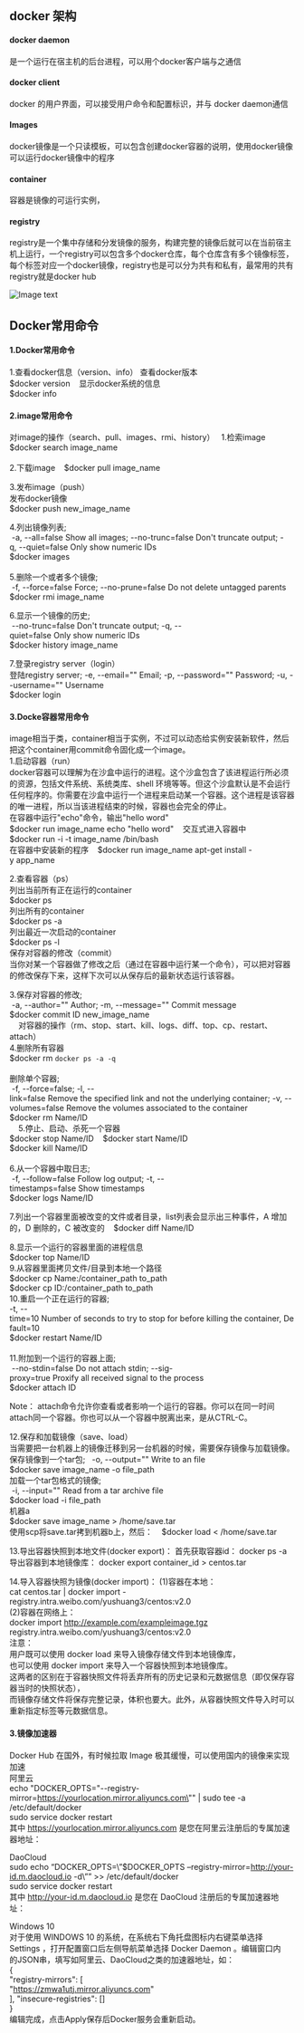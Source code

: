 ## docker 架构
#### docker daemon
是一个运行在宿主机的后台进程，可以用个docker客户端与之通信
#### docker client
docker 的用户界面，可以接受用户命令和配置标识，并与 docker daemon通信
#### Images
docker镜像是一个只读模板，可以包含创建docker容器的说明，使用docker镜像可以运行docker镜像中的程序
#### container
容器是镜像的可运行实例，
#### registry
registry是一个集中存储和分发镜像的服务，构建完整的镜像后就可以在当前宿主机上运行，一个registry可以包含多个docker仓库，每个仓库含有多个镜像标签，每个标签对应一个docker镜像，registry也是可以分为共有和私有，最常用的共有registry就是docker hub


![Image text](https://github.com/miozeng/Review/blob/master/docker/docker.png)

## Docker常用命令

#### 1.Docker常用命令
1.查看docker信息（version、info）
查看docker版本     
$docker version          
显示docker系统的信息          
$docker info      
 
#### 2.image常用命令
对image的操作（search、pull、images、rmi、history）   
1.检索image      
$docker search image_name     
    
2.下载image      
$docker pull image_name      
    
3.发布image（push）    
发布docker镜像      
$docker push new_image_name     
    
4.列出镜像列表;   
 -a, --all=false Show all images; --no-trunc=false Don't truncate output; -q, --quiet=false Only show numeric IDs     
$docker images      
    
5.删除一个或者多个镜像;   
 -f, --force=false Force; --no-prune=false Do not delete untagged parents      
$docker rmi image_name     

6.显示一个镜像的历史;   
 --no-trunc=false Don't truncate output; -q, --quiet=false Only show numeric IDs    
$docker history image_name     

7.登录registry server（login）   
登陆registry server; -e, --email="" Email; -p, --password="" Password; -u, --username="" Username     
$docker login     
    



#### 3.Docke容器常用命令
image相当于类，container相当于实例，不过可以动态给实例安装新软件，然后把这个container用commit命令固化成一个image。            
1.启动容器（run）          
docker容器可以理解为在沙盒中运行的进程。这个沙盒包含了该进程运行所必须的资源，包括文件系统、系统类库、shell 环境等等。但这个沙盒默认是不会运行任何程序的。你需要在沙盒中运行一个进程来启动某一个容器。这个进程是该容器的唯一进程，所以当该进程结束的时候，容器也会完全的停止。    
在容器中运行"echo"命令，输出"hello word"     
$docker run image_name echo "hello word"      
交互式进入容器中       
$docker run -i -t image_name /bin/bash         
在容器中安装新的程序          
$docker run image_name apt-get install -y app_name          
   
2.查看容器（ps）   
列出当前所有正在运行的container     
$docker ps      
列出所有的container     
$docker ps -a     
列出最近一次启动的container     
$docker ps -l      
保存对容器的修改（commit）     
当你对某一个容器做了修改之后（通过在容器中运行某一个命令），可以把对容器的修改保存下来，这样下次可以从保存后的最新状态运行该容器。    

3.保存对容器的修改;     
 -a, --author="" Author; -m, --message="" Commit message      
$docker commit ID new_image_name       
     
对容器的操作（rm、stop、start、kill、logs、diff、top、cp、restart、attach）     
4.删除所有容器     
$docker rm `docker ps -a -q`      
     
删除单个容器;    
 -f, --force=false; -l, --link=false Remove the specified link and not the underlying container; -v, -- volumes=false Remove the volumes associated to the container      
$docker rm Name/ID       
      
5.停止、启动、杀死一个容器      
$docker stop Name/ID                 
$docker start Name/ID               
$docker kill Name/ID          
    
6.从一个容器中取日志;   
 -f, --follow=false Follow log output; -t, --timestamps=false Show timestamps     
$docker logs Name/ID           
   
7.列出一个容器里面被改变的文件或者目录，list列表会显示出三种事件，A 增加的，D 删除的，C 被改变的     
$docker diff Name/ID     
     
8.显示一个运行的容器里面的进程信息     
$docker top Name/ID     
                  
9.从容器里面拷贝文件/目录到本地一个路径     
$docker cp Name:/container_path to_path    
$docker cp ID:/container_path to_path      
              
10.重启一个正在运行的容器;   
-t, --time=10 Number of seconds to try to stop for before killing the container, Default=10    
$docker restart Name/ID     
                 
11.附加到一个运行的容器上面;   
 --no-stdin=false Do not attach stdin; --sig-proxy=true Proxify all received signal to the process     
$docker attach ID     
  
Note： attach命令允许你查看或者影响一个运行的容器。你可以在同一时间attach同一个容器。你也可以从一个容器中脱离出来，是从CTRL-C。   
  
12.保存和加载镜像（save、load）   
当需要把一台机器上的镜像迁移到另一台机器的时候，需要保存镜像与加载镜像。  
保存镜像到一个tar包;   
-o, --output="" Write to an file      
$docker save image_name -o file_path     
加载一个tar包格式的镜像;   
 -i, --input="" Read from a tar archive file    
$docker load -i file_path      
机器a     
$docker save image_name > /home/save.tar     
使用scp将save.tar拷到机器b上，然后：     
$docker load < /home/save.tar    


13.导出容器快照到本地文件(docker export)：
首先获取容器id：
docker ps -a
导出容器到本地镜像库：
docker export container_id > centos.tar

14.导入容器快照为镜像(docker import)：
(1)容器在本地：                      
cat centos.tar | docker import - registry.intra.weibo.com/yushuang3/centos:v2.0                   
(2)容器在网络上：                     
docker import http://example.com/exampleimage.tgz registry.intra.weibo.com/yushuang3/centos:v2.0                         
注意：                
用户既可以使用 docker load 来导入镜像存储文件到本地镜像库，            
也可以使用 docker import 来导入一个容器快照到本地镜像库。                    
这两者的区别在于容器快照文件将丢弃所有的历史记录和元数据信息（即仅保存容器当时的快照状态），               
而镜像存储文件将保存完整记录，体积也要大。此外，从容器快照文件导入时可以重新指定标签等元数据信息。                       

 

#### 3.镜像加速器   

Docker Hub 在国外，有时候拉取 Image 极其缓慢，可以使用国内的镜像来实现加速         
阿里云  
echo "DOCKER_OPTS=\"--registry-mirror=https://yourlocation.mirror.aliyuncs.com\"" | sudo tee -a /etc/default/docker  
sudo service docker restart   
其中 https://yourlocation.mirror.aliyuncs.com 是您在阿里云注册后的专属加速器地址：  


DaoCloud  
sudo echo “DOCKER_OPTS=\”\$DOCKER_OPTS –registry-mirror=http://your-id.m.daocloud.io -d\”” >> /etc/default/docker  
sudo service docker restart   
其中 http://your-id.m.daocloud.io 是您在 DaoCloud 注册后的专属加速器地址：   



Windows 10  
对于使用 WINDOWS 10 的系统，在系统右下角托盘图标内右键菜单选择  
Settings ，打开配置窗口后左侧导航菜单选择 Docker Daemon 。编辑窗口内  
的JSON串，填写如阿里云、DaoCloud之类的加速器地址，如：   
{  
"registry-mirrors": [  
"https://zmwa1utj.mirror.aliyuncs.com"  
],
"insecure-registries": []  
}  
编辑完成，点击Apply保存后Docker服务会重新启动。   
